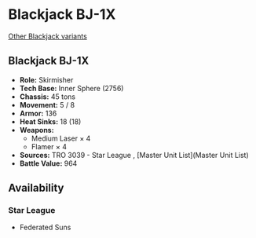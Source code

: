 # Blackjack BJ-1X 

[Other Blackjack variants](../blackjack.md) 

## Blackjack BJ-1X 

- **Role:** Skirmisher 
- **Tech Base:** Inner Sphere (2756) 
- **Chassis:** 45 tons 
- **Movement:** 5 / 8 
- **Armor:** 136 
- **Heat Sinks:** 18 (18) 
- **Weapons:** 
  - Medium Laser × 4 
  - Flamer × 4 
- **Sources:** TRO 3039 - Star League , [Master Unit List](Master Unit List) 
- **Battle Value:** 964 

## Availability 

### Star League 

- Federated Suns 


